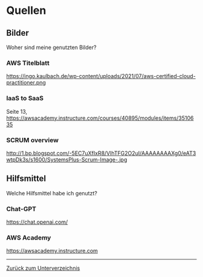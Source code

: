 # Quellen

## Bilder
Woher sind meine genutzten Bilder?

### AWS Titelblatt
https://ingo.kaulbach.de/wp-content/uploads/2021/07/aws-certified-cloud-practitioner.png

### IaaS to SaaS 
Seite 13, https://awsacademy.instructure.com/courses/40895/modules/items/3510635

### SCRUM overview
http://1.bp.blogspot.com/-5EC7uXfIxR8/VlhTFG2O2uI/AAAAAAAAXg0/eAT3wtpDk3s/s1600/SystemsPlus-Scrum-Image-.jpg

## Hilfsmittel
Welche Hilfsmittel habe ich genutzt?

### Chat-GPT
https://chat.openai.com/

### AWS Academy
https://awsacademy.instructure.com

---

[Zurück zum Unterverzeichnis](./README.md)